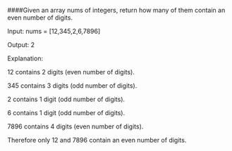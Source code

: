 ####Given an array nums of integers, return how many of them contain an even number of digits.

Input: nums = [12,345,2,6,7896]

Output: 2

Explanation:

12 contains 2 digits (even number of digits).

345 contains 3 digits (odd number of digits).

2 contains 1 digit (odd number of digits).

6 contains 1 digit (odd number of digits).

7896 contains 4 digits (even number of digits).

Therefore only 12 and 7896 contain an even number of digits.
